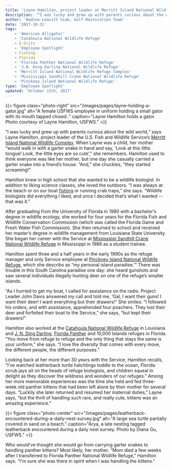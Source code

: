 ```yaml
---
title: 'Layne Hamilton, project leader at Merritt Island National Wildlife Refuge Complex'
description: '“I was lucky and grew up with parents curious about the wild world,“ says Layne Hamilton, project leader of the U.S. Fish and Wildlife Service’s Merritt Island National Wildlife Complex. When Layne was a child, her mother “would walk in with a garter snake in hand and say, ‘Look at this little tongue! Look, the little eyes are so cute.’'
author: 'Nadine Leavitt Siak, Gulf Restoration Team'
date: '2017-10-11'
tags:
    - 'American Alligator'
    - 'Catahoula National Wildlife Refuge'
    - E-Grits
    - 'Employee Spotlight'
    - Fishing
    - Florida
    - 'Florida Panther National Wildlife Refuge'
    - 'J.N. Ding Darling National Wildlife Refuge'
    - 'Merritt Island National Wildlife Refuge Complex'
    - 'Mississippi Sandhill Crane National Wildlife Refuge'
    - 'Pinckney Island National Wildlife Refuge'
type: 'Employee Spotlight'
updated: 'October 11th, 2017'
---
```


{{< figure class="photo-right" src="/images/pages/layne-holding-a-gator.jpg" alt="A female USFWS employee in uniform holding a small gator with its mouth tapped closed.." caption="Layne Hamilton holds a gator. Photo courtesy of Layne Hamilton, USFWS." >}}

“I was lucky and grew up with parents curious about the wild world,“ says Layne Hamilton, project leader of the U.S. Fish and Wildlife Service’s [Merritt Island National Wildlife Complex](https://www.fws.gov/refuge/Merritt_Island/About_the_Complex.html). When Layne was a child, her mother “would walk in with a garter snake in hand and say, ‘Look at this little tongue! Look, the little eyes are so cute’,” she remembers. Hamilton used to think everyone was like her mother, but one day she casually carried a garter snake into a friend’s house. “And,” she chuckles, “they started screaming!” 

Hamilton knew in high school that she wanted to be a wildlife biologist. In addition to liking science classes, she loved the outdoors. “I was always at the beach or on our boat [fishing](/national-wildlife-refuges/fishing) or running crab traps,” she says. “Wildlife biologists did everything I liked, and once I decided that’s what I wanted -- that was it.” 

After graduating from the University of Florida in 1980 with a bachelor’s degree in wildlife ecology, she worked for four years for the Florida Fish and Wildlife Conservation Commission (which was called the Florida Game and Fresh Water Fish Commission). She then returned to school and received her master’s degree in wildlife management from Louisiana State University. She began her career with the Service at [Mississippi Sandhill Crane National Wildlife Refuge](https://www.fws.gov/refuge/mississippi_sandhill_crane/) in Mississippi in 1986 as a student trainee.

Hamilton spent three and a half years in the early 1990s as the refuge manager and only Service employee at [Pinckney Island National Wildlife Refuge](https://www.fws.gov/refuge/pinckney_island/), which she describs as “my personal island paradise.’”  There was trouble in this South Carolina paradise one day: she heard gunshots and saw several individuals illegally hunting deer on one of the refuge’s smaller islands. 

“As I hurried to get my boat, I called for assistance on the radio. Project Leader John Davis answered my call and told me, ‘Gal, I want their guns! I want their deer! I want everything but their drawers!” She smiles. “I followed his orders, and with assistance, apprehended four poachers. They lost their deer and forfeited their boat to the Service,” she says, “but kept their drawers!”  

Hamilton also worked at the [Catahoula National Wildlife Refuge](https://www.fws.gov/refuge/Catahoula/) in Louisiana and [J. N. Ding Darling](https://www.fws.gov/refuge/jn_ding_darling/), [Florida Panther](https://www.fws.gov/refuge/florida_panther/) and 10,000 Islands refuges in Florida. “You move from refuge to refuge and the only thing that stays the same is your uniform,” she says. “I love the diversity that comes with every move, the different people, the different purposes.”

Looking back at her more than 30 years with the Service, Hamilton recalls, “I’ve watched leatherback turtle hatchlings toddle to the ocean, Florida scrub jays sit on the heads of refuge biologists, and children squeal in delight as they discover the wildness and wonders of our refuges.” Among her more memorable experiences was the time she held and fed three-week old panther kittens that had been left alone by their mother for several days. “Luckily she later returned and resumed her maternal duties,” Layne says, “but the thrill of handling such rare, and really cute, kittens was an amazing experience.”

{{< figure class="photo-center" src="/images/pages/leatherback-encountered-during-a-daily-nest-survey.jpg" alt="A large sea turtle partially covered in sand on a beach." caption="Arya, a late nesting tagged leatherback encountered during a daily nest survey. Photo by Diana Gu, USFWS." >}}

Who would’ve thought she would go from carrying garter snakes to handling panther kittens? Most likely, her mother. “Mom died a few weeks after I transferred to Florida Panther National Wildlife Refuge,” Hamilton says. “I'm sure she was there in spirit when I was handling the kittens.”
